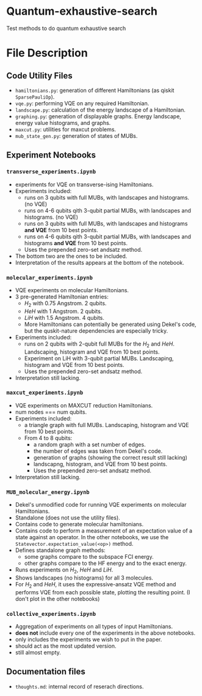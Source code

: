# Quantum-exhaustive-search
Test methods to do quantum exhaustive search

# File Description
## Code Utility Files
-   `hamiltonians.py`: generation of different Hamiltonians (as qiskit `SparsePauliOp`).
-   `vqe.py`: performing VQE on any required Hamiltonian.
-   `landscape.py`: calculation of the energy landscape of a Hamiltonian.
-   `graphing.py`: generation of displayable graphs. Energy landscape, energy value histograms, and graphs.
-   `maxcut.py`: utilities for maxcut problems.
-   `mub_state_gen.py`: generation of states of MUBs.

## Experiment Notebooks
### `transverse_experiments.ipynb`
-   experiments for VQE on transverse-ising Hamiltonians.
-   Experiments included:
    -   runs on 3 qubits with full MUBs, with landscapes and histograms. (no VQE)
    -   runs on 4-6 qubits qith 3-qubit partial MUBs, with landscapes and histograms. (no VQE)
    -   runs on 3 qubits with full MUBs, with landscapes and histograms **and VQE** from 10 best points.
    -   runs on 4-6 qubits qith 3-qubit partial MUBs, with landscapes and histograms **and VQE** from 10 best points.
    -   Uses the prepended zero-set andsatz method.
-   The bottom two are the ones to be included.
-   Interpretation of the results appears at the bottom of the notebook.
### `molecular_experiments.ipynb`
-   VQE experiments on molecular Hamiltonians.
-   3 pre-generated Hamiltonian entries:
    -   $H_2$ with 0.75 Angstrom. 2 qubits.
    -   $HeH$ with 1 Angstrom. 2 qubits.
    -   $LiH$ with 1.5 Angstrom. 4 qubits.
    -   More Hamiltonians can potentially be generated using Dekel's code, but the quskit-nature dependencies are especially tricky.
-   Experiments included:
    -   runs on 2 qubits with 2-qubit full MUBs for the $H_2$ and $HeH$. Landscaping, histogram and VQE from 10 best points.
    -   Experiment on LiH with 3-qubit partial MUBs. Landscaping, histogram and VQE from 10 best points.
    -   Uses the prepended zero-set andsatz method.
-   Interpretation still lacking.
### `maxcut_experiments.ipynb`
-   VQE experiments on MAXCUT reduction Hamiltonians.
-   num nodes === num qubits.
-   Experiments included:
    -   a triangle graph with full MUBs. Landscaping, histogram and VQE from 10 best points.
    -   From 4 to 8 qubits:
        -   a random graph with a set number of edges.
        -   the number of edges was taken from Dekel's code.
        -   generation of graphs (showing the correct result still lacking)
        -   landscapng, histogram, and VQE from 10 best points.
        -   Uses the prepended zero-set andsatz method.
-   Interpretation still lacking.
### `MUB_molecular_energy.ipynb`
-   Dekel's unmodified code for running VQE experiments on molecular Hamiltonians.
-   Standalone (does not use the utility files).
-   Contains code to generate molecular hamiltonians.
-   Contains code to perform a measurement of an expectation value of a state against an operator. In the other notebooks, we use the `Statevector.expectation_value(<op>)` method.
-   Defines standalone graph methods:
    -   some graphs compare to the subspace FCI energy.
    -   other graphs compare to the HF energy and to the exact energy.
-   Runs experiments on $H_2$, $HeH$ and $LiH$.
-   Shows landscapes (no histograms) for all 3 molecules.
-   For $H_2$ and $HeH$, it uses the expressive-ansatz VQE method and performs VQE from each possible state, plotting the resulting point. (I don't plot in the other notebooks)
### `collective_experiments.ipynb`
-   Aggregation of experiments on all types of input Hamiltonians.
-   **does not** include every one of the experiments in the above notebooks.
-   only includes the experiments we wish to put in the paper.
-   should act as the most updated version.
-   still almost empty.

## Documentation files
-   `thoughts.md`: internal record of reserach directions.
